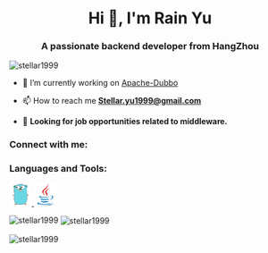 <h1 align="center">Hi 👋, I'm Rain Yu</h1>
<h3 align="center">A passionate backend developer from HangZhou</h3>

<p align="left"> <img src="https://komarev.com/ghpvc/?username=stellar1999&label=Profile%20views&color=0e75b6&style=flat" alt="stellar1999" /> </p>


- 🔭 I’m currently working on [Apache-Dubbo](https://github.com/apache/dubbo)

- 📫 How to reach me **Stellar.yu1999@gmail.com**

- 💼 **Looking for job opportunities related to middleware.**

<h3 align="left">Connect with me:</h3>
<p align="left">
</p>

<h3 align="left">Languages and Tools:</h3>
<p align="left"> <a href="https://golang.org" target="_blank" rel="noreferrer"> <img src="https://raw.githubusercontent.com/devicons/devicon/master/icons/go/go-original.svg" alt="go" width="40" height="40"/> </a> <a href="https://www.java.com" target="_blank" rel="noreferrer"> <img src="https://raw.githubusercontent.com/devicons/devicon/master/icons/java/java-original.svg" alt="java" width="40" height="40"/> </a> </p>

<p><img align="left" src="https://github-readme-stats.vercel.app/api/top-langs?username=RainYuY&show_icons=true&locale=en&layout=compact" alt="stellar1999" /></p>

<p>&nbsp;<img align="center" src="https://github-readme-stats.vercel.app/api?username=RainYuY&show_icons=true&locale=en" alt="stellar1999" /></p>

<p><img align="center" src="https://github-readme-streak-stats.herokuapp.com/?user=RainYuY&" alt="stellar1999" /></p>
